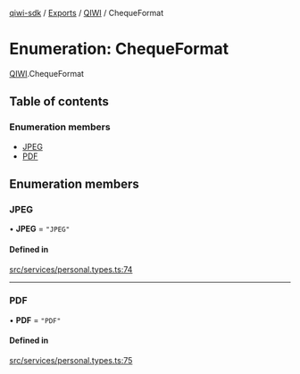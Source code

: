 [qiwi-sdk](../README.md) / [Exports](../modules.md) / [QIWI](../modules/QIWI.md) / ChequeFormat

# Enumeration: ChequeFormat

[QIWI](../modules/QIWI.md).ChequeFormat

## Table of contents

### Enumeration members

- [JPEG](QIWI.ChequeFormat.md#jpeg)
- [PDF](QIWI.ChequeFormat.md#pdf)

## Enumeration members

### JPEG

• **JPEG** = `"JPEG"`

#### Defined in

[src/services/personal.types.ts:74](https://github.com/AlexXanderGrib/node-qiwi-sdk/blob/074077c/src/services/personal.types.ts#L74)

___

### PDF

• **PDF** = `"PDF"`

#### Defined in

[src/services/personal.types.ts:75](https://github.com/AlexXanderGrib/node-qiwi-sdk/blob/074077c/src/services/personal.types.ts#L75)
